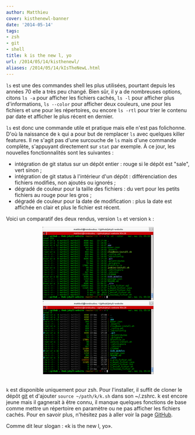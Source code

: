 ```yaml
---
author: Matthieu
cover: kisthenewl-banner
date: '2014-05-14'
tags:
- zsh
- git
- shell
title: k is the new l, yo
url: /2014/05/14/kisthenewl/
aliases: /2014/05/14/kIsTheNewL.html
---
```



`ls` est une des commandes shell les plus utilisées, pourtant depuis les années 70 elle a très peu changé. Bien sûr, il y a de nombreuses options, citons `ls -a` pour afficher les fichiers cachés, `ls -l` pour afficher plus d'informations, `ls --color` pour afficher deux couleurs, une pour les fichiers et une pour les répertoires, ou encore `ls -rtl` pour trier le contenu par date et afficher le plus récent en dernier.


`ls` est donc une commande utile et pratique mais elle n'est pas folichonne. D'où la naissance de `k` qui a pour but de remplacer `ls` avec quelques killer features. Il ne s'agit pas d'une surcouche de `ls` mais d'une commande complète, s'appuyant directement sur `stat` par exemple. À ce jour, les nouvelles fonctionnalités sont les suivantes :

- intégration de git status sur un dépôt entier : rouge si le dépôt est "sale", vert sinon ;
- intégration de git status à l'intérieur d'un dépôt : différenciation des fichiers modifiés, non ajoutés ou ignorés ;
- dégradé de couleur pour la taille des fichiers : du vert pour les petits fichiers au rouge pour les gros ;
- dégradé de couleur pour la date de modification : plus la date est affichée en clair et plus le fichier est récent.

Voici un comparatif des deux rendus, version `ls` et version `k` :

<div style="text-align : center">
<a style="display: inline" href="/images/postKisTheNewL/lsalcolor.png" data-lightbox="image-0" title="version ls -al --color">
        <img class="medium" src="/images/postKisTheNewL/lsalcolor_min.png" alt="version k"/>
</a>
<a style="display: inline" href="/images/postKisTheNewL/k.png" data-lightbox="image-0" title="version k">
        <img class="medium" src="/images/postKisTheNewL/k_min.png" alt="version k"/>
</a>
</div>
<br/>


`k` est disponible uniquement pour zsh. Pour l'installer, il suffit de cloner le dépôt [git](https://github.com/supercrabtree/k) et d'ajouter `source ~/path/k/k.sh` dans son ~/.zshrc.
k est encore jeune mais il gagnerait à être connu, il manque quelques fonctions de base comme mettre un répertoire en paramètre ou ne pas afficher les fichiers cachés.
Pour en savoir plus, n'hésitez pas à aller voir la page [GitHub](https://github.com/supercrabtree/k).

Comme dit leur slogan : «k is the new l, yo».

